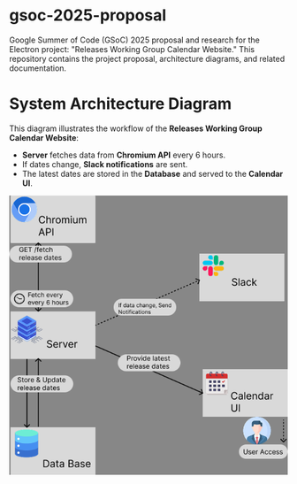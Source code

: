 # gsoc-2025-proposal
Google Summer of Code (GSoC) 2025 proposal and research for the Electron project:  "Releases Working Group Calendar Website." This repository contains the project  proposal, architecture diagrams, and related documentation.


# System Architecture Diagram

This diagram illustrates the workflow of the **Releases Working Group Calendar Website**:
- **Server** fetches data from **Chromium API** every 6 hours.
- If dates change, **Slack notifications** are sent.
- The latest dates are stored in the **Database** and served to the **Calendar UI**.

![System Architecture](Diagrams/system_architecture.png)
